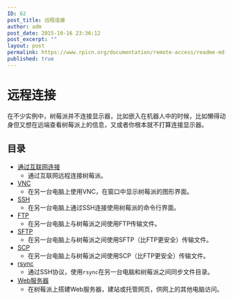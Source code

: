 ```yaml
---
ID: 62
post_title: 远程连接
author: adm
post_date: 2015-10-16 23:36:12
post_excerpt: ""
layout: post
permalink: https://www.rpicn.org/documentation/remote-access/readme-md-2/
published: true
---
```

# 远程连接

在不少实例中，树莓派并不连接显示器，比如嵌入在机器人中的时候，比如懒得动身但又想在远端查看树莓派上的信息，又或者你根本就不打算连接显示器。 

## 目录

*   [通过互联网连接][1] 
    *   通过互联网远程连接树莓派。
*   [VNC][2] 
    *   在另一台电脑上使用VNC，在窗口中显示树莓派的图形界面。
*   [SSH][3] 
    *   在另一台电脑上通过SSH连接使用树莓派的命令行界面。
*   [FTP][4] 
    *   在另一台电脑上与树莓派之间使用FTP传输文件。
*   [SFTP][5] 
    *   在另一台电脑上与树莓派之间使用SFTP（比FTP更安全）传输文件。
*   [SCP][6] 
    *   在另一台电脑上与树莓派之间使用SCP（比FTP更安全）传输文件。
*   [rsync][7] 
    *   通过SSH协议，使用`rsync`在另一台电脑和树莓派之间同步文件目录。
*   [Web服务器][8] 
    *   在树莓派上搭建Web服务器，建站或托管网页，供网上的其他电脑访问。

 [1]: ../access-over-Internet/internetaccess.md
 [2]: ../vnc/README.md.3
 [3]: ../ssh/README.md.16
 [4]: ../ftp.md
 [5]: ../ssh/sftp.md
 [6]: ../ssh/scp.md
 [7]: ../ssh/rsync.md
 [8]: ../web-server/README.md
